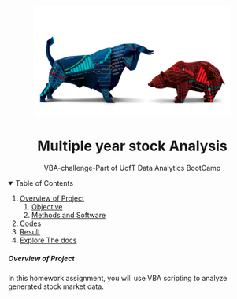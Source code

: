 <p align="center">
  <img src="https://github.com/theidari/VBA-challenge/blob/main/Stock%20Header.jpg" width="400" title="Multiple Year Stock Analysis">
</p>
<p align="center">
<h1 align="center">
Multiple year stock Analysis
</h1>
<p align="center">
VBA-challenge-Part of UofT Data Analytics BootCamp
</p>
<details open><summary>Table of Contents</summary>

1. [Overview of Project](https://github.com/theidari/VBA-challenge/edit/main/README.md#OverviewofProject)  
   1. [Objective](https://github.com/theidari/VBA-challenge/edit/main/README.md#Objective)
   2. [Methods and Software](https://github.com/theidari/VBA-challenge/edit/main/README.md#MethodsandSoftware)
2. [Codes](https://github.com/theidari/VBA-challenge/edit/main/README.md#Codes)
3. [Result](https://github.com/theidari/VBA-challenge/edit/main/README.md#result)
4. [Explore The docs](https://github.com/theidari/VBA-challenge/edit/main/README.md#Docs)
</details>

##### Overview of Project

In this homework assignment, you will use VBA scripting to analyze generated stock market data.

